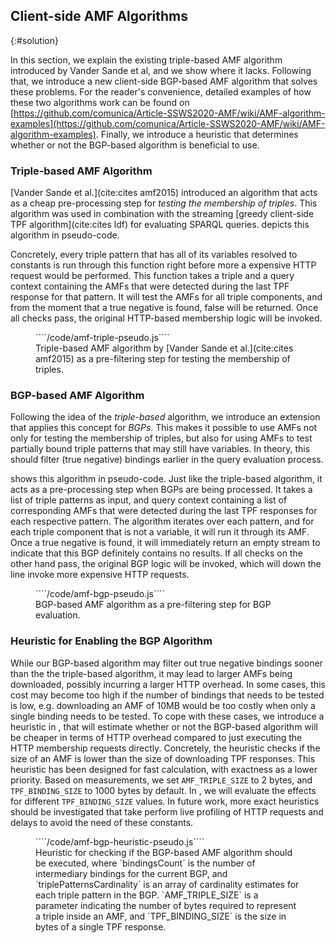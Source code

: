 ## Client-side AMF Algorithms
{:#solution}

In this section, we explain the existing triple-based AMF algorithm introduced by Vander Sande et al, and we show where it lacks.
Following that, we introduce a new client-side BGP-based AMF algorithm that solves these problems.
For the reader's convenience, detailed examples of how these two algorithms work can be found on [https://github.com/comunica/Article-SSWS2020-AMF/wiki/AMF-algorithm-examples](https://github.com/comunica/Article-SSWS2020-AMF/wiki/AMF-algorithm-examples).
Finally, we introduce a heuristic that determines whether or not the BGP-based algorithm is beneficial to use.

### Triple-based AMF Algorithm

[Vander Sande et al.](cite:cites amf2015) introduced an algorithm
that acts as a cheap pre-processing step for _testing the membership of triples_.
This algorithm was used in combination with the streaming [greedy client-side TPF algorithm](cite:cites ldf) for evaluating SPARQL queries.
[](#amf-triple-pseudo) depicts this algorithm in pseudo-code.

Concretely, every triple pattern that has all of its variables resolved to constants
is run through this function right before more a expensive HTTP request would be performed.
This function takes a triple and a query context containing the AMFs
that were detected during the last TPF response for that pattern.
It will test the AMFs for all triple components, and from the moment that a true negative is found, false will be returned.
Once all checks pass, the original HTTP-based membership logic will be invoked.

<figure id="amf-triple-pseudo" class="listing">
````/code/amf-triple-pseudo.js````
<figcaption markdown="block">
Triple-based AMF algorithm by [Vander Sande et al.](cite:cites amf2015)
as a pre-filtering step for testing the membership of triples.
</figcaption>
</figure>

### BGP-based AMF Algorithm

Following the idea of the _triple-based_ algorithm,
we introduce an extension that applies this concept for _BGPs_.
This makes it possible to use AMFs not only for testing the membership of triples,
but also for using AMFs to test partially bound triple patterns that may still have variables.
In theory, this should filter (true negative) bindings earlier in the query evaluation process.

[](#amf-bgp-pseudo) shows this algorithm in pseudo-code.
Just like the triple-based algorithm, it acts as a pre-processing step when BGPs are being processed.
It takes a list of triple patterns as input, and query context containing a list of corresponding AMFs
that were detected during the last TPF responses for each respective pattern.
The algorithm iterates over each pattern,
and for each triple component that is not a variable, it will run it through its AMF.
Once a true negative is found, it will immediately return an empty stream to indicate that this BGP definitely contains no results.
If all checks on the other hand pass, the original BGP logic will be invoked,
which will down the line invoke more expensive HTTP requests.

<figure id="amf-bgp-pseudo" class="listing">
````/code/amf-bgp-pseudo.js````
<figcaption markdown="block">
BGP-based AMF algorithm as a pre-filtering step for BGP evaluation.
</figcaption>
</figure>

### Heuristic for Enabling the BGP Algorithm

While our BGP-based algorithm may filter out true negative bindings sooner than the the triple-based algorithm,
it may lead to larger AMFs being downloaded, possibly incurring a larger HTTP overhead.
In some cases, this cost may become too high if the number of bindings that needs to be tested is low,
e.g. downloading an AMF of 10MB would be too costly when only a single binding needs to be tested.
To cope with these cases, we introduce a heuristic in [](#amf-bgp-heuristic-pseudo),
that will estimate whether or not the BGP-based algorithm will be cheaper in terms of HTTP overhead
compared to just executing the HTTP membership requests directly.
Concretely, the heuristic checks if the size of an AMF is lower than the size of downloading TPF responses.
This heuristic has been designed for fast calculation,
with exactness as a lower priority.
Based on measurements, we set `AMF_TRIPLE_SIZE` to 2 bytes,
and `TPF_BINDING_SIZE` to 1000 bytes by default.
In [](#evaluation), we will evaluate the effects for different `TPF_BINDING_SIZE` values.
In future work, more exact heuristics should be investigated
that take perform live profiling of HTTP requests and delays to avoid the need of these constants.
<figure id="amf-bgp-heuristic-pseudo" class="listing">
````/code/amf-bgp-heuristic-pseudo.js````
<figcaption markdown="block">
Heuristic for checking if the BGP-based AMF algorithm should be executed,
where `bindingsCount` is the number of intermediary bindings for the current BGP,
and `triplePatternsCardinality` is an array of cardinality estimates for each triple pattern in the BGP.
`AMF_TRIPLE_SIZE` is a parameter indicating the number of bytes required to represent a triple inside an AMF,
and `TPF_BINDING_SIZE` is the size in bytes of a single TPF response.
</figcaption>
</figure>
